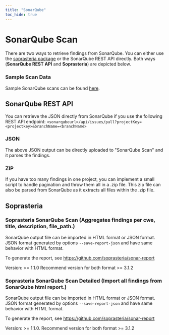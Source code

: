 ```yaml
---
title: "SonarQube"
toc_hide: true
---
```

# SonarQube Scan
There are two ways to retrieve findings from SonarQube. You can either use the [soprasteria package](https://github.com/soprasteria/sonar-report) or the SonarQube REST API directly. 
Both ways (**SonarQube REST API** and **Soprasteria**) are depicted below. 

### Sample Scan Data
Sample SonarQube scans can be found [here](https://github.com/DefectDojo/django-DefectDojo/tree/master/unittests/scans/sonarqube).

## SonarQube REST API 
You can retrieve the JSON directly from SonarQube if you use the following REST API endpoint:  `<sonarqubeurl>/api/issues/pull?projectKey=<projectkey>&branchName=<branchName>`
### JSON
The above JSON output can be directly uploaded to "SonarQube Scan" and it parses the findings. 

### ZIP
If you have too many findings in one project, you can implement a small script to handle pagination and throw them all in a .zip file. This zip file can also be parsed from SonarQube as it extracts all files within the .zip file. 

## Soprasteria
### Soprasteria SonarQube Scan (Aggregates findings per cwe, title, description, file\_path.)

SonarQube output file can be imported in HTML format or JSON format. JSON format generated by options `--save-report-json` and have same behavior with HTML format.

To generate the report, see
<https://github.com/soprasteria/sonar-report>

Version: \>= 1.1.0
Recommend version for both format \>= 3.1.2

### Soprasteria SonarQube Scan Detailed (Import all findings from SonarQube html report.)

SonarQube output file can be imported in HTML format or JSON format. JSON format generated by options `--save-report-json` and have same behavior with HTML format.

To generate the report, see
<https://github.com/soprasteria/sonar-report>

Version: \>= 1.1.0.
Recommend version for both format \>= 3.1.2



